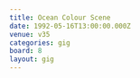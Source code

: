 ```yaml
---
title: Ocean Colour Scene
date: 1992-05-16T13:00:00.000Z
venue: v35
categories: gig
board: 8
layout: gig
---
```


